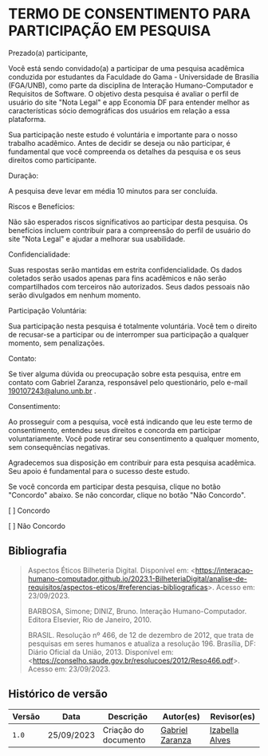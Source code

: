# TERMO DE CONSENTIMENTO PARA PARTICIPAÇÃO EM PESQUISA

Prezado(a) participante,

Você está sendo convidado(a) a participar de uma pesquisa acadêmica conduzida por estudantes da Faculdade do Gama - Universidade de Brasília (FGA/UNB), como parte da disciplina de Interação Humano-Computador e Requisitos de Software. O objetivo desta pesquisa é avaliar o perfil de usuário do site "Nota Legal" e app Economia DF para entender melhor as características sócio demográficas dos usuários em relação a essa plataforma.

Sua participação neste estudo é voluntária e importante para o nosso trabalho acadêmico. Antes de decidir se deseja ou não participar, é fundamental que você compreenda os detalhes da pesquisa e os seus direitos como participante.

Duração:

A pesquisa deve levar em média 10 minutos para ser concluída.

Riscos e Benefícios:

Não são esperados riscos significativos ao participar desta pesquisa. Os benefícios incluem contribuir para a compreensão do perfil de usuário do site "Nota Legal" e ajudar a melhorar sua usabilidade.

Confidencialidade:

Suas respostas serão mantidas em estrita confidencialidade. Os dados coletados serão usados apenas para fins acadêmicos e não serão compartilhados com terceiros não autorizados. Seus dados pessoais não serão divulgados em nenhum momento.

Participação Voluntária:

Sua participação nesta pesquisa é totalmente voluntária. Você tem o direito de recusar-se a participar ou de interromper sua participação a qualquer momento, sem penalizações.

Contato:

Se tiver alguma dúvida ou preocupação sobre esta pesquisa, entre em contato com Gabriel Zaranza, responsável pelo questionário, pelo e-mail 190107243@aluno.unb.br .

Consentimento:

Ao prosseguir com a pesquisa, você está indicando que leu este termo de consentimento, entendeu seus direitos e concorda em participar voluntariamente. Você pode retirar seu consentimento a qualquer momento, sem consequências negativas.

Agradecemos sua disposição em contribuir para esta pesquisa acadêmica. Seu apoio é fundamental para o sucesso deste estudo.

Se você concorda em participar desta pesquisa, clique no botão "Concordo" abaixo. Se não concordar, clique no botão "Não Concordo".  

[ ] Concordo

[ ] Não Concordo

## Bibliografia

> Aspectos Éticos Bilheteria Digital. Disponível em: <<https://interacao-humano-computador.github.io/2023.1-BilheteriaDigital/analise-de-requisitos/aspectos-eticos/#referencias-bibliograficas>>. Acesso em: 23/09/2023.
>
> BARBOSA, Simone; DINIZ, Bruno. Interação Humano-Computador. Editora Elsevier, Rio de Janeiro, 2010.
>
> BRASIL. Resolução nº 466, de 12 de dezembro de 2012, que trata de pesquisas em seres humanos e atualiza a resolução 196. Brasília, DF: Diário Oficial da União, 2013. Disponível em: <<https://conselho.saude.gov.br/resolucoes/2012/Reso466.pdf>>. Acesso em: 23/09/2023.
>

## Histórico de versão

| Versão | Data       | Descrição            | Autor(es)                                      | Revisor(es)                                        |
| ------ | ---------- | -------------------- | ---------------------------------------------- | -------------------------------------------------- |
| `1.0`  | 25/09/2023 | Criação do documento | [Gabriel Zaranza](https://github.com/GZaranza) | [Izabella Alves](https://github.com/izabellaalves) |
